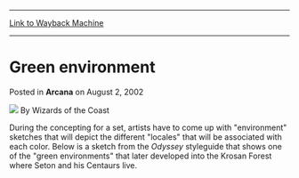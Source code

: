 
---
[Link to Wayback Machine](https://web.archive.org/web/20220707125022/https://magic.wizards.com/en/articles/archive/arcana/green-environment-2002-08-02)

[_metadata_:author]:- "Wizards of the Coast"
[_metadata_:description]:- "During the concepting for a set, artists have to come up with `environment` sketches that will depict the different `locales` that will be associated with each color. Below is a sketch from the Odyssey styleguide that shows one of the `green environments` that later developed into the Krosan Forest where Seton and his Centaurs live."
[_metadata_:generator]:- "Drupal 7 (http://drupal.org)"
[_metadata_:node]:- "603181"
[_metadata_:publish_date]:- "2002-08-02"
[_metadata_:source]:- "div-main-content"
[_metadata_:title]:- "Green environment"
[_metadata_:wayback_capture_timestamp]:- "2022-07-07 12:50:22"
[_metadata_:wayback_raw_url]:- "https://web.archive.org/web/20220707125022id_/https://magic.wizards.com/en/articles/archive/arcana/green-environment-2002-08-02"
[_metadata_:wayback_url]:- "https://magic.wizards.com/en/articles/archive/arcana/green-environment-2002-08-02"
---


Green environment
=================



 Posted in **Arcana**
 on August 2, 2002 






![](https://media.magic.wizards.com/styles/auth_small/public/images/person/wizards_author.jpg)
By Wizards of the Coast











During the concepting for a set, artists have to come up with "environment" sketches that will depict the different "locales" that will be associated with each color. Below is a sketch from the *Odyssey* styleguide that shows one of the "green environments" that later developed into the Krosan Forest where Seton and his Centaurs live.







